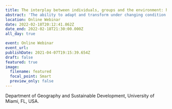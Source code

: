 ```yaml
---
title: The interplay between individuals, groups and the environment: harnessing the benefits of diversity to address socio-environmental governance challenges
abstract: 'The ability to adapt and transform under changing condition and deep uncertainty is key for our future. Today we are faced by significant changes in periodic challenges that we face such as increasing intensity and frequency of wildfires, hurricanes, and floods (among others). Assessing such challenges requires a holistic understanding of the complex interdependencies between the environment (natural), the build infrastructure (from housing to canals, from ports to seawalls), and the human system. Research relevant to meeting this challenge must model the interaction of stakeholders with diverse cognitive capabilities and the complexity of the problem faced by stakeholders to predict the success of collective action in various contexts. Here, i will present the integration of behavioral experiments into a model of cognitive abilities, diversity, and socio-environmental complexity to identify the sets of conditions under which groups most effectively engage in collective action to solve governance problems. Then i will show how the relationship between different ways of learning, and social-ecological networks may affect the ability of a system to reduce the prevalence of disturbances. The models presented illustrate the fundamental importance of understanding the interaction between cognitive abilities, diversity, and the complexity of socio-environmental challenges faced by stakeholders today. The results shed light on the ability of groups to solve complex problems and open new avenues of research into the interrelationship between cognition, institutions, and the environments in which they co-evolve.' 
location: Online Webinar
date: 2022-02-18T20:12:41.862Z
date_end: 2022-02-18T21:30:00.000Z
all_day: true

event: Online Webinar
event_url:
publishDate: 2021-04-07T19:15:39.654Z
draft: false
featured: true
image:
  filename: featured
  focal_point: Smart
  preview_only: false
---
```

Department of Geography and Sustainable Development, University of Miami, FL, USA.
